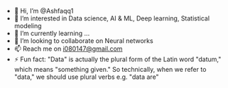 - 👋 Hi, I’m @Ashfaqq1
- 👀 I’m interested in Data science, AI & ML, Deep learning, Statistical modeling
- 🌱 I’m currently learning ...
- 💞️ I’m looking to collaborate on Neural networks
- 📫 Reach me on i080147@gmail.com
- ⚡ Fun fact: "Data" is actually the plural form of the Latin word "datum," which means "something given." So technically, when we refer to "data," we should use plural verbs e.g. "data are"

<!---
Ashfaqq1/Ashfaqq1 is a ✨ special ✨ repository because its `README.md` (this file) appears on your GitHub profile.
You can click the Preview link to take a look at your changes.
--->
